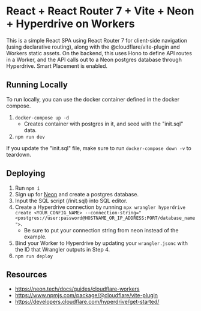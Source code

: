 # React + React Router 7 + Vite + Neon + Hyperdrive on Workers

This is a simple React SPA using React Router 7 for client-side navigation (using declarative routing), along with the @cloudflare/vite-plugin and Workers static assets. On the backend, this uses Hono to define API routes in a Worker, and the API calls out to a Neon postgres database through Hyperdrive. Smart Placement is enabled.

## Running Locally

To run locally, you can use the docker container defined in the docker compose.

1. `docker-compose up -d`
   - Creates container with postgres in it, and seed with the "init.sql" data.
2. `npm run dev`

If you update the "init.sql" file, make sure to run `docker-compose down -v` to teardown.

## Deploying

1. Run `npm i`
2. Sign up for [Neon](https://neon.tech) and create a postgres database.
3. Input the SQL script (/init.sql) into SQL editor.
4. Create a Hyperdrive connection by running `npx wrangler hyperdrive create <YOUR_CONFIG_NAME> --connection-string="<postgres://user:password@HOSTNAME_OR_IP_ADDRESS:PORT/database_name">`.
   - Be sure to put your connection string from neon instead of the example.
5. Bind your Worker to Hyperdrive by updating your `wrangler.jsonc` with the ID that Wrangler outputs in Step 4.
6. `npm run deploy`

## Resources

- https://neon.tech/docs/guides/cloudflare-workers
- https://www.npmjs.com/package/@cloudflare/vite-plugin
- https://developers.cloudflare.com/hyperdrive/get-started/
